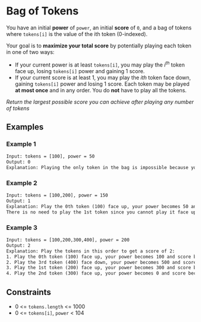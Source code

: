 # Bag of Tokens

You have an initial **power** of ```power```, an initial **score** of ```0```, and a bag of tokens where ```tokens[i]``` is the value of the ith token (0-indexed).

Your goal is to **maximize your total score** by potentially playing each token in one of two ways:

- If your current power is at least ```tokens[i]```, you may play the $i^{th}$ token face up, losing ```tokens[i]``` power and gaining 1 score.
- If your current score is at least 1, you may play the $i{th}$ token face down, gaining ```tokens[i]``` power and losing 1 score.
Each token may be played **at most once** and in any order. You do **not** have to play all the tokens.

_Return the largest possible score you can achieve after playing any number of tokens_

## Examples

### Example 1

```txt
Input: tokens = [100], power = 50
Output: 0
Explanation: Playing the only token in the bag is impossible because you either have too little power or too little score.
```

### Example 2

```txt
Input: tokens = [100,200], power = 150
Output: 1
Explanation: Play the 0th token (100) face up, your power becomes 50 and score becomes 1.
There is no need to play the 1st token since you cannot play it face up to add to your score.
```

### Example 3

```txt
Input: tokens = [100,200,300,400], power = 200
Output: 2
Explanation: Play the tokens in this order to get a score of 2:
1. Play the 0th token (100) face up, your power becomes 100 and score becomes 1.
2. Play the 3rd token (400) face down, your power becomes 500 and score becomes 0.
3. Play the 1st token (200) face up, your power becomes 300 and score becomes 1.
4. Play the 2nd token (300) face up, your power becomes 0 and score becomes 2.
```

## Constraints

- 0 <= ```tokens.length``` <= 1000
- 0 <= ```tokens[i]```, ```power``` < 104